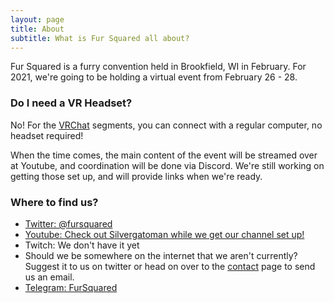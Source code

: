 ```yaml
---
layout: page
title: About
subtitle: What is Fur Squared all about?
---
```


Fur Squared is a furry convention held in Brookfield, WI in February. For 2021, we're going to be holding a virtual event from February 26 - 28.

### Do I need a VR Headset?

No\! For the [VRChat](https://www.vrchat.com) segments, you can connect with a regular computer, no headset required\!

When the time comes, the main content of the event will be streamed over at Youtube, and coordination will be done via Discord. We're still working on getting those set up, and will provide links when we're ready.

### Where to find us?

* [Twitter: @fursquared](https://twitter.com/fursquared)
* [Youtube: Check out Silvergatoman while we get our channel set up\!](https://www.youtube.com/user/silvergatomon)
* Twitch: We don't have it yet
* Should we be somewhere on the internet that we aren't currently? Suggest it to us on twitter or head on over to the [contact](/contact) page to send us an email.
* [Telegram: FurSquared](https://t.me/fursquaredchat)